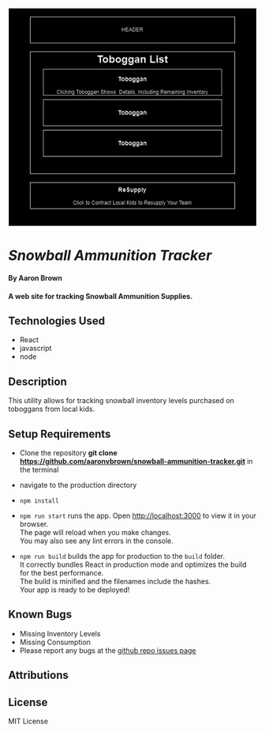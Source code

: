 ![Alt text](snowball-ammunition-tracker.png)

# _Snowball Ammunition Tracker_

#### By **Aaron Brown**

#### A web site for tracking Snowball Ammunition Supplies.

## Technologies Used

* React
* javascript
* node

## Description
This utility allows for tracking snowball inventory levels purchased on toboggans from local kids.


## Setup Requirements

* Clone the repository **git clone https://github.com/aaronvbrown/snowball-ammunition-tracker.git**  in the terminal

* navigate to the production directory
* `npm install`
* `npm run start` runs the app.
Open [http://localhost:3000](http://localhost:3000) to view it in your browser.\
The page will reload when you make changes.\
You may also see any lint errors in the console.
* `npm run build` builds the app for production to the `build` folder.\
It correctly bundles React in production mode and optimizes the build for the best performance.\
The build is minified and the filenames include the hashes.\
Your app is ready to be deployed!


## Known Bugs
* Missing Inventory Levels
* Missing Consumption
* Please report any bugs at the [github repo issues page](https://github.com/aaronvbrown/snowball-ammunition-tracker/issues)

## Attributions
  



## License
MIT License